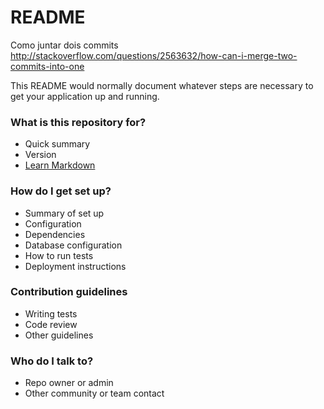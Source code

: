 # README #

Como juntar dois commits
http://stackoverflow.com/questions/2563632/how-can-i-merge-two-commits-into-one

This README would normally document whatever steps are necessary to get your application up and running.


### What is this repository for? ###

* Quick summary
* Version
* [Learn Markdown](https://bitbucket.org/tutorials/markdowndemo)

### How do I get set up? ###

* Summary of set up
* Configuration
* Dependencies
* Database configuration
* How to run tests
* Deployment instructions

### Contribution guidelines ###

* Writing tests
* Code review
* Other guidelines

### Who do I talk to? ###

* Repo owner or admin
* Other community or team contact